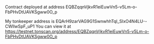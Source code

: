 Contract deployed at address EQBZqqnVjkvR1eiEuwVn5-v5Lm-o-FbPHvDtUAVKSgww0O_p

My tonkeeper address is EQArH9zarVAG9G1SwnwhhTqI_SIxO4N4LU--CWllwSpF_uP1
You can view it at https://testnet.tonscan.org/address/EQBZqqnVjkvR1eiEuwVn5-v5Lm-o-FbPHvDtUAVKSgww0O_p
